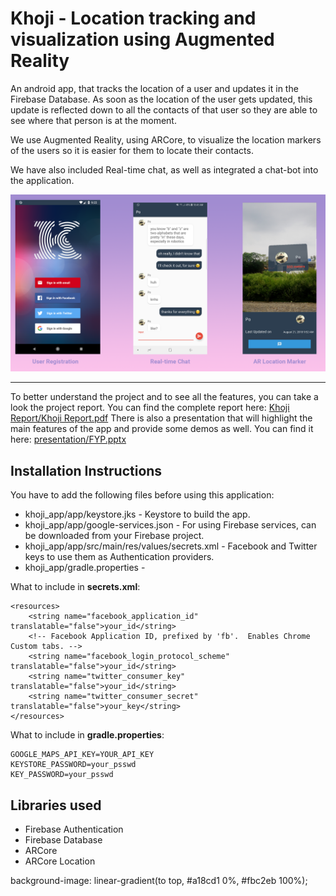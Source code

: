 # Khoji - Location tracking and visualization using Augmented Reality

An android app, that tracks the location of a user and updates it in the Firebase Database. As soon as the location of the user gets updated, this update is reflected down to all the contacts of that user so they are able to see where that person is at the moment. 

We use Augmented Reality, using ARCore, to visualize the location markers of the users so it is easier for them to locate their contacts.

We have also included Real-time chat, as well as integrated a chat-bot into the application.

![Khoji](./screenshots/Khoji_screens.png?raw=true)

---

To better understand the project and to see all the features, you can take a look the project report. You can find the complete report here: [Khoji Report/Khoji Report.pdf](./Khoji%20Report/Khoji%20Report.pdf)
There is also a presentation that will highlight the main features of the app and provide some demos as well. You can find it here: [presentation/FYP.pptx](./presentation/FYP.pptx)

## Installation Instructions
You have to add the following files before using this application:
- khoji_app/app/keystore.jks - Keystore to build the app. 
- khoji_app/app/google-services.json - For using Firebase services, can be downloaded from your Firebase project.
- khoji_app/app/src/main/res/values/secrets.xml - Facebook and Twitter keys to use them as Authentication providers.
- khoji_app/gradle.properties - 

What to include in **secrets.xml**:
```
<resources>
    <string name="facebook_application_id" translatable="false">your_id</string>
    <!-- Facebook Application ID, prefixed by 'fb'.  Enables Chrome Custom tabs. -->
    <string name="facebook_login_protocol_scheme" translatable="false">your_id</string>
    <string name="twitter_consumer_key" translatable="false">your_id</string>
    <string name="twitter_consumer_secret" translatable="false">your_key</string>
</resources>
```

What to include in **gradle.properties**:
```
GOOGLE_MAPS_API_KEY=YOUR_API_KEY
KEYSTORE_PASSWORD=your_psswd
KEY_PASSWORD=your_psswd
```

## Libraries used
- Firebase Authentication
- Firebase Database
- ARCore
- ARCore Location

background-image: linear-gradient(to top, #a18cd1 0%, #fbc2eb 100%);

